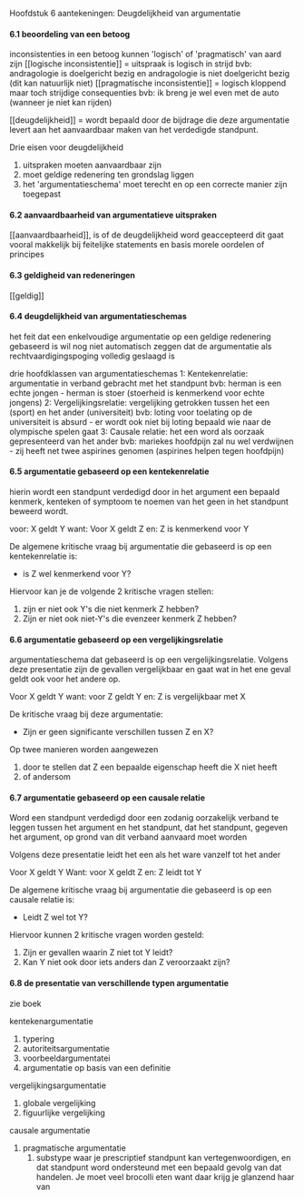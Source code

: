 Hoofdstuk 6 aantekeningen:
Deugdelijkheid van argumentatie

#### 6.1 beoordeling van een betoog
inconsistenties in een betoog kunnen 'logisch' of 'pragmatisch' van aard zijn
[[logische inconsistentie]] = uitspraak is logisch in strijd
	bvb: andragologie is doelgericht bezig en andragologie is niet doelgericht bezig (dit kan natuurlijk niet)
[[pragmatische inconsistentie]] = logisch kloppend maar toch strijdige consequenties
	bvb: ik breng je wel even met de auto (wanneer je niet kan rijden)

[[deugdelijkheid]] = wordt bepaald door de bijdrage die deze argumentatie levert aan het aanvaardbaar maken van het verdedigde standpunt.

Drie eisen voor deugdelijkheid
1. uitspraken moeten aanvaardbaar zijn
2. moet geldige redenering ten grondslag liggen
3. het 'argumentatieschema' moet terecht en op een correcte manier zijn toegepast 

#### 6.2 aanvaardbaarheid van argumentatieve uitspraken
[[aanvaardbaarheid]], is of de deugdelijkheid word geaccepteerd
dit gaat vooral makkelijk bij feitelijke statements en basis morele oordelen of principes

#### 6.3 geldigheid van redeneringen
[[geldig]] 

#### 6.4 deugdelijkheid van argumentatieschemas
het feit dat een enkelvoudige argumentatie op een geldige redenering gebaseerd is wil nog niet automatisch zeggen dat de argumentatie als rechtvaardigingspoging volledig geslaagd is

drie hoofdklassen van argumentatieschemas
1: Kentekenrelatie: argumentatie in verband gebracht met het standpunt
	bvb: herman is een echte jongen - herman is stoer (stoerheid is kenmerkend voor echte jongens)
2: Vergelijkingsrelatie: vergelijking getrokken tussen het een (sport) en het ander (universiteit)
	bvb: loting voor toelating op de universiteit is absurd - er wordt ook niet bij loting bepaald wie naar de olympische spelen gaat
3: Causale relatie: het een word als oorzaak gepresenteerd van het ander
	bvb: mariekes hoofdpijn zal nu wel verdwijnen - zij heeft net twee aspirines genomen (aspirines helpen tegen hoofdpijn)

#### 6.5 argumentatie gebaseerd op een kentekenrelatie
hierin wordt een standpunt verdedigd door in het argument een bepaald kenmerk, kenteken of symptoom te noemen van het geen in het standpunt beweerd wordt. 

voor: X geldt Y
want: Voor X geldt Z
en: Z is kenmerkend voor Y

De algemene kritische vraag bij argumentatie die gebaseerd is op een kentekenrelatie is:
- is Z wel kenmerkend voor Y?

Hiervoor kan je de volgende 2 kritische vragen stellen:
1. zijn er niet ook Y's die niet kenmerk Z hebben?
2. Zijn er niet ook niet-Y's die evenzeer kenmerk Z hebben?

#### 6.6 argumentatie gebaseerd op een vergelijkingsrelatie
argumentatieschema dat gebaseerd is op een vergelijkingsrelatie. Volgens deze presentatie zijn de gevallen vergelijkbaar en gaat wat in het ene geval geldt ook voor het andere op.

Voor X geldt Y
want: voor Z geldt Y
en: Z is vergelijkbaar met X

De kritische vraag bij deze argumentatie:
- Zijn er geen significante verschillen tussen Z en X?

Op twee manieren worden aangewezen
1. door te stellen dat Z een bepaalde eigenschap heeft die X niet heeft
2. of andersom

#### 6.7 argumentatie gebaseerd op een causale relatie
Word een standpunt verdedigd door een zodanig oorzakelijk verband te leggen tussen het argument en het standpunt, dat het standpunt, gegeven het argument, op grond van dit verband aanvaard moet worden

Volgens deze presentatie leidt het een als het ware vanzelf tot het ander

Voor X geldt Y
Want: voor X geldt Z
en: Z leidt tot Y

De algemene kritische vraag bij argumentatie die gebaseerd is op een causale relatie is:
- Leidt Z wel tot Y?

Hiervoor kunnen 2 kritische vragen worden gesteld:
1. Zijn er gevallen waarin Z niet tot Y leidt?
2. Kan Y niet ook door iets anders dan Z veroorzaakt zijn?

#### 6.8 de presentatie van verschillende typen argumentatie
zie boek




kentekenargumentatie
1. typering
2. autoriteitsargumentatie
3. voorbeeldargumentatei
4. argumentatie op basis van een definitie

vergelijkingsargumentatie
1. globale vergelijking
2. figuurlijke vergelijking

causale argumentatie
1. pragmatische argumentatie
	1. substype waar je prescriptief standpunt kan vertegenwoordigen, en dat standpunt word ondersteund met een bepaald gevolg van dat handelen. Je moet veel brocolli eten want daar krijg je glanzend haar van